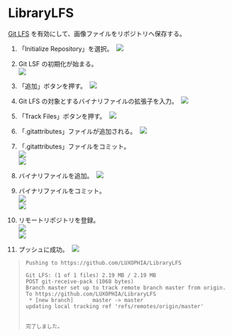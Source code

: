 # LibraryLFS
[Git LFS](https://git-lfs.github.com/) を有効にして、画像ファイルをリポジトリへ保存する。

1. 「Initialize Repository」を選択。  
[![](https://github.com/LUXOPHIA/LibraryLFS/raw/README/README/LibraryLFS-01.png)](https://github.com/LUXOPHIA/LibraryLFS/raw/README/README/LibraryLFS-01.png)

1. Git LSF の初期化が始まる。  
[![](https://github.com/LUXOPHIA/LibraryLFS/raw/README/README/LibraryLFS-02.png)](https://github.com/LUXOPHIA/LibraryLFS/raw/README/README/LibraryLFS-02.png)

1. 「追加」ボタンを押す。  
[![](https://github.com/LUXOPHIA/LibraryLFS/raw/README/README/LibraryLFS-03.png)](https://github.com/LUXOPHIA/LibraryLFS/raw/README/README/LibraryLFS-03.png)

1. Git LFS の対象とするバイナリファイルの拡張子を入力。  
[![](https://github.com/LUXOPHIA/LibraryLFS/raw/README/README/LibraryLFS-04.png)](https://github.com/LUXOPHIA/LibraryLFS/raw/README/README/LibraryLFS-04.png)

1. 「Track Files」ボタンを押す。  
[![](https://github.com/LUXOPHIA/LibraryLFS/raw/README/README/LibraryLFS-05.png)](https://github.com/LUXOPHIA/LibraryLFS/raw/README/README/LibraryLFS-05.png)

1. 「.gitattributes」ファイルが追加される。  
[![](https://github.com/LUXOPHIA/LibraryLFS/raw/README/README/LibraryLFS-06.png)](https://github.com/LUXOPHIA/LibraryLFS/raw/README/README/LibraryLFS-06.png)

1. 「.gitattributes」ファイルをコミット。  
[![](https://github.com/LUXOPHIA/LibraryLFS/raw/README/README/LibraryLFS-07.png)](https://github.com/LUXOPHIA/LibraryLFS/raw/README/README/LibraryLFS-07.png)  
[![](https://github.com/LUXOPHIA/LibraryLFS/raw/README/README/LibraryLFS-08.png)](https://github.com/LUXOPHIA/LibraryLFS/raw/README/README/LibraryLFS-08.png)

1. バイナリファイルを追加。  
[![](https://github.com/LUXOPHIA/LibraryLFS/raw/README/README/LibraryLFS-09.png)](https://github.com/LUXOPHIA/LibraryLFS/raw/README/README/LibraryLFS-09.png)

1. バイナリファイルをコミット。  
[![](https://github.com/LUXOPHIA/LibraryLFS/raw/README/README/LibraryLFS-10.png)](https://github.com/LUXOPHIA/LibraryLFS/raw/README/README/LibraryLFS-10.png)  
[![](https://github.com/LUXOPHIA/LibraryLFS/raw/README/README/LibraryLFS-11.png)](https://github.com/LUXOPHIA/LibraryLFS/raw/README/README/LibraryLFS-11.png)

1. リモートリポジトリを登録。  
[![](https://github.com/LUXOPHIA/LibraryLFS/raw/README/README/LibraryLFS-12.png)](https://github.com/LUXOPHIA/LibraryLFS/raw/README/README/LibraryLFS-12.png)  
[![](https://github.com/LUXOPHIA/LibraryLFS/raw/README/README/LibraryLFS-13.png)](https://github.com/LUXOPHIA/LibraryLFS/raw/README/README/LibraryLFS-13.png)

1. プッシュに成功。  
[![](https://github.com/LUXOPHIA/LibraryLFS/raw/README/README/LibraryLFS-14.png)](https://github.com/LUXOPHIA/LibraryLFS/raw/README/README/LibraryLFS-14.png)
>     Pushing to https://github.com/LUXOPHIA/LibraryLFS
>     
>     Git LFS: (1 of 1 files) 2.19 MB / 2.19 MB                                      
>     POST git-receive-pack (1068 bytes)
>     Branch master set up to track remote branch master from origin.
>     To https://github.com/LUXOPHIA/LibraryLFS
>      * [new branch]      master -> master
>     updating local tracking ref 'refs/remotes/origin/master'
>     
>     
>     完了しました。
